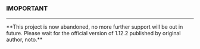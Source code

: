 ### IMOPORTANT
<hr>
**This project is now abandoned, no more further support will be out in future. Please wait for the official version of 1.12.2 published by original author, noto.**
